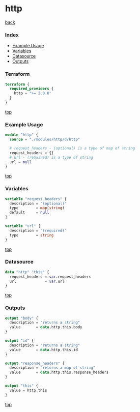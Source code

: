 # http

[back](../http.md)

### Index

- [Example Usage](#example-usage)
- [Variables](#variables)
- [Datasource](#datasource)
- [Outputs](#outputs)

### Terraform

```terraform
terraform {
  required_providers {
    http = ">= 2.0.0"
  }
}
```

[top](#index)

### Example Usage

```terraform
module "http" {
  source = "./modules/http/d/http"

  # request_headers - (optional) is a type of map of string
  request_headers = {}
  # url - (required) is a type of string
  url = null
}
```

[top](#index)

### Variables

```terraform
variable "request_headers" {
  description = "(optional)"
  type        = map(string)
  default     = null
}

variable "url" {
  description = "(required)"
  type        = string
}
```

[top](#index)

### Datasource

```terraform
data "http" "this" {
  request_headers = var.request_headers
  url             = var.url
}
```

[top](#index)

### Outputs

```terraform
output "body" {
  description = "returns a string"
  value       = data.http.this.body
}

output "id" {
  description = "returns a string"
  value       = data.http.this.id
}

output "response_headers" {
  description = "returns a map of string"
  value       = data.http.this.response_headers
}

output "this" {
  value = http.this
}
```

[top](#index)